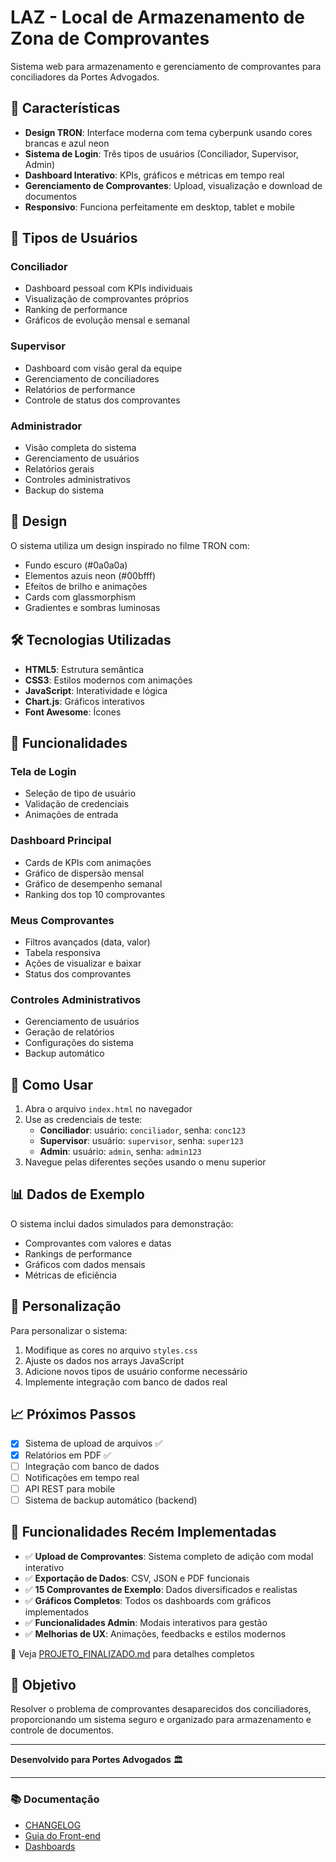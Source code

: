 # LAZ - Local de Armazenamento de Zona de Comprovantes

Sistema web para armazenamento e gerenciamento de comprovantes para conciliadores da Portes Advogados.

## 🚀 Características

- **Design TRON**: Interface moderna com tema cyberpunk usando cores brancas e azul neon
- **Sistema de Login**: Três tipos de usuários (Conciliador, Supervisor, Admin)
- **Dashboard Interativo**: KPIs, gráficos e métricas em tempo real
- **Gerenciamento de Comprovantes**: Upload, visualização e download de documentos
- **Responsivo**: Funciona perfeitamente em desktop, tablet e mobile

## 👥 Tipos de Usuários

### Conciliador
- Dashboard pessoal com KPIs individuais
- Visualização de comprovantes próprios
- Ranking de performance
- Gráficos de evolução mensal e semanal

### Supervisor
- Dashboard com visão geral da equipe
- Gerenciamento de conciliadores
- Relatórios de performance
- Controle de status dos comprovantes

### Administrador
- Visão completa do sistema
- Gerenciamento de usuários
- Relatórios gerais
- Controles administrativos
- Backup do sistema

## 🎨 Design

O sistema utiliza um design inspirado no filme TRON com:
- Fundo escuro (#0a0a0a)
- Elementos azuis neon (#00bfff)
- Efeitos de brilho e animações
- Cards com glassmorphism
- Gradientes e sombras luminosas

## 🛠️ Tecnologias Utilizadas

- **HTML5**: Estrutura semântica
- **CSS3**: Estilos modernos com animações
- **JavaScript**: Interatividade e lógica
- **Chart.js**: Gráficos interativos
- **Font Awesome**: Ícones

## 📱 Funcionalidades

### Tela de Login
- Seleção de tipo de usuário
- Validação de credenciais
- Animações de entrada

### Dashboard Principal
- Cards de KPIs com animações
- Gráfico de dispersão mensal
- Gráfico de desempenho semanal
- Ranking dos top 10 comprovantes

### Meus Comprovantes
- Filtros avançados (data, valor)
- Tabela responsiva
- Ações de visualizar e baixar
- Status dos comprovantes

### Controles Administrativos
- Gerenciamento de usuários
- Geração de relatórios
- Configurações do sistema
- Backup automático

## 🚀 Como Usar

1. Abra o arquivo `index.html` no navegador
2. Use as credenciais de teste:
   - **Conciliador**: usuário: `conciliador`, senha: `conc123`
   - **Supervisor**: usuário: `supervisor`, senha: `super123`
   - **Admin**: usuário: `admin`, senha: `admin123`
3. Navegue pelas diferentes seções usando o menu superior

## 📊 Dados de Exemplo

O sistema inclui dados simulados para demonstração:
- Comprovantes com valores e datas
- Rankings de performance
- Gráficos com dados mensais
- Métricas de eficiência

## 🔧 Personalização

Para personalizar o sistema:
1. Modifique as cores no arquivo `styles.css`
2. Ajuste os dados nos arrays JavaScript
3. Adicione novos tipos de usuário conforme necessário
4. Implemente integração com banco de dados real

## 📈 Próximos Passos

- [x] Sistema de upload de arquivos ✅
- [x] Relatórios em PDF ✅
- [ ] Integração com banco de dados
- [ ] Notificações em tempo real
- [ ] API REST para mobile
- [ ] Sistema de backup automático (backend)

## 🎉 Funcionalidades Recém Implementadas

- ✅ **Upload de Comprovantes**: Sistema completo de adição com modal interativo
- ✅ **Exportação de Dados**: CSV, JSON e PDF funcionais
- ✅ **15 Comprovantes de Exemplo**: Dados diversificados e realistas
- ✅ **Gráficos Completos**: Todos os dashboards com gráficos implementados
- ✅ **Funcionalidades Admin**: Modais interativos para gestão
- ✅ **Melhorias de UX**: Animações, feedbacks e estilos modernos

📄 Veja [PROJETO_FINALIZADO.md](./PROJETO_FINALIZADO.md) para detalhes completos

## 🎯 Objetivo

Resolver o problema de comprovantes desaparecidos dos conciliadores, proporcionando um sistema seguro e organizado para armazenamento e controle de documentos.

---

**Desenvolvido para Portes Advogados** 🏛️

---

### 📚 Documentação
- [CHANGELOG](./CHANGELOG.md)
- [Guia do Front-end](./docs/FRONTEND_GUIDE.md)
- [Dashboards](./docs/DASHBOARDS.md)